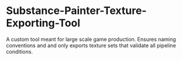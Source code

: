 # Substance-Painter-Texture-Exporting-Tool
A custom tool meant for large scale game production. Ensures naming conventions and and only exports texture sets that validate all pipeline conditions.
